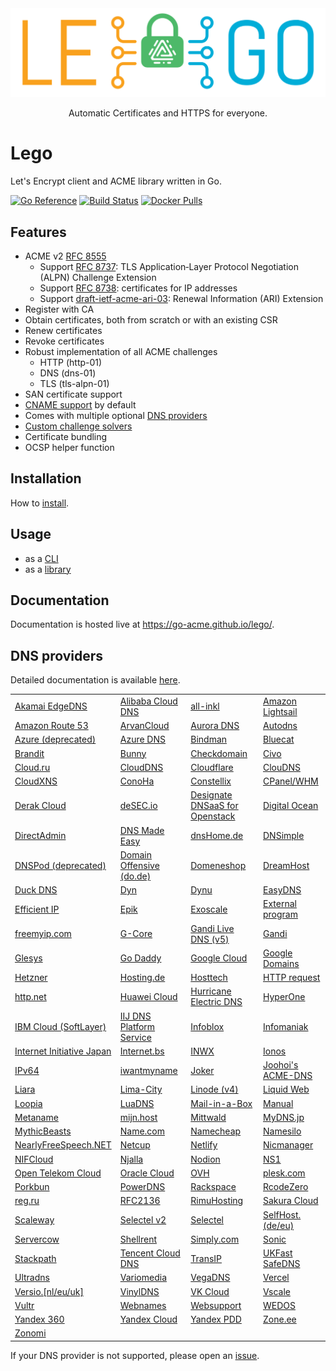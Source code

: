 <div align="center">
  <img alt="lego logo" src="./docs/static/images/lego-logo.min.svg">
  <p>Automatic Certificates and HTTPS for everyone.</p>
</div>

# Lego

Let's Encrypt client and ACME library written in Go.

[![Go Reference](https://pkg.go.dev/badge/github.com/go-acme/lego/v4.svg)](https://pkg.go.dev/github.com/go-acme/lego/v4)
[![Build Status](https://github.com//go-acme/lego/workflows/Main/badge.svg?branch=master)](https://github.com//go-acme/lego/actions)
[![Docker Pulls](https://img.shields.io/docker/pulls/goacme/lego.svg)](https://hub.docker.com/r/goacme/lego/)

## Features

- ACME v2 [RFC 8555](https://www.rfc-editor.org/rfc/rfc8555.html)
  - Support [RFC 8737](https://www.rfc-editor.org/rfc/rfc8737.html): TLS Application‑Layer Protocol Negotiation (ALPN) Challenge Extension
  - Support [RFC 8738](https://www.rfc-editor.org/rfc/rfc8738.html): certificates for IP addresses
  - Support [draft-ietf-acme-ari-03](https://datatracker.ietf.org/doc/draft-ietf-acme-ari/): Renewal Information (ARI) Extension
- Register with CA
- Obtain certificates, both from scratch or with an existing CSR
- Renew certificates
- Revoke certificates
- Robust implementation of all ACME challenges
  - HTTP (http-01)
  - DNS (dns-01)
  - TLS (tls-alpn-01)
- SAN certificate support
- [CNAME support](https://letsencrypt.org/2019/10/09/onboarding-your-customers-with-lets-encrypt-and-acme.html) by default
- Comes with multiple optional [DNS providers](https://go-acme.github.io/lego/dns)
- [Custom challenge solvers](https://go-acme.github.io/lego/usage/library/writing-a-challenge-solver/)
- Certificate bundling
- OCSP helper function

## Installation

How to [install](https://go-acme.github.io/lego/installation/).

## Usage

- as a [CLI](https://go-acme.github.io/lego/usage/cli)
- as a [library](https://go-acme.github.io/lego/usage/library)

## Documentation

Documentation is hosted live at https://go-acme.github.io/lego/.

## DNS providers

Detailed documentation is available [here](https://go-acme.github.io/lego/dns).

<!-- START DNS PROVIDERS LIST -->

|                                                                                 |                                                                                 |                                                                                 |                                                                                 |
|---------------------------------------------------------------------------------|---------------------------------------------------------------------------------|---------------------------------------------------------------------------------|---------------------------------------------------------------------------------|
| [Akamai EdgeDNS](https://go-acme.github.io/lego/dns/edgedns/)                   | [Alibaba Cloud DNS](https://go-acme.github.io/lego/dns/alidns/)                 | [all-inkl](https://go-acme.github.io/lego/dns/allinkl/)                         | [Amazon Lightsail](https://go-acme.github.io/lego/dns/lightsail/)               |
| [Amazon Route 53](https://go-acme.github.io/lego/dns/route53/)                  | [ArvanCloud](https://go-acme.github.io/lego/dns/arvancloud/)                    | [Aurora DNS](https://go-acme.github.io/lego/dns/auroradns/)                     | [Autodns](https://go-acme.github.io/lego/dns/autodns/)                          |
| [Azure (deprecated)](https://go-acme.github.io/lego/dns/azure/)                 | [Azure DNS](https://go-acme.github.io/lego/dns/azuredns/)                       | [Bindman](https://go-acme.github.io/lego/dns/bindman/)                          | [Bluecat](https://go-acme.github.io/lego/dns/bluecat/)                          |
| [Brandit](https://go-acme.github.io/lego/dns/brandit/)                          | [Bunny](https://go-acme.github.io/lego/dns/bunny/)                              | [Checkdomain](https://go-acme.github.io/lego/dns/checkdomain/)                  | [Civo](https://go-acme.github.io/lego/dns/civo/)                                |
| [Cloud.ru](https://go-acme.github.io/lego/dns/cloudru/)                         | [CloudDNS](https://go-acme.github.io/lego/dns/clouddns/)                        | [Cloudflare](https://go-acme.github.io/lego/dns/cloudflare/)                    | [ClouDNS](https://go-acme.github.io/lego/dns/cloudns/)                          |
| [CloudXNS](https://go-acme.github.io/lego/dns/cloudxns/)                        | [ConoHa](https://go-acme.github.io/lego/dns/conoha/)                            | [Constellix](https://go-acme.github.io/lego/dns/constellix/)                    | [CPanel/WHM](https://go-acme.github.io/lego/dns/cpanel/)                        |
| [Derak Cloud](https://go-acme.github.io/lego/dns/derak/)                        | [deSEC.io](https://go-acme.github.io/lego/dns/desec/)                           | [Designate DNSaaS for Openstack](https://go-acme.github.io/lego/dns/designate/) | [Digital Ocean](https://go-acme.github.io/lego/dns/digitalocean/)               |
| [DirectAdmin](https://go-acme.github.io/lego/dns/directadmin/)                  | [DNS Made Easy](https://go-acme.github.io/lego/dns/dnsmadeeasy/)                | [dnsHome.de](https://go-acme.github.io/lego/dns/dnshomede/)                     | [DNSimple](https://go-acme.github.io/lego/dns/dnsimple/)                        |
| [DNSPod (deprecated)](https://go-acme.github.io/lego/dns/dnspod/)               | [Domain Offensive (do.de)](https://go-acme.github.io/lego/dns/dode/)            | [Domeneshop](https://go-acme.github.io/lego/dns/domeneshop/)                    | [DreamHost](https://go-acme.github.io/lego/dns/dreamhost/)                      |
| [Duck DNS](https://go-acme.github.io/lego/dns/duckdns/)                         | [Dyn](https://go-acme.github.io/lego/dns/dyn/)                                  | [Dynu](https://go-acme.github.io/lego/dns/dynu/)                                | [EasyDNS](https://go-acme.github.io/lego/dns/easydns/)                          |
| [Efficient IP](https://go-acme.github.io/lego/dns/efficientip/)                 | [Epik](https://go-acme.github.io/lego/dns/epik/)                                | [Exoscale](https://go-acme.github.io/lego/dns/exoscale/)                        | [External program](https://go-acme.github.io/lego/dns/exec/)                    |
| [freemyip.com](https://go-acme.github.io/lego/dns/freemyip/)                    | [G-Core](https://go-acme.github.io/lego/dns/gcore/)                             | [Gandi Live DNS (v5)](https://go-acme.github.io/lego/dns/gandiv5/)              | [Gandi](https://go-acme.github.io/lego/dns/gandi/)                              |
| [Glesys](https://go-acme.github.io/lego/dns/glesys/)                            | [Go Daddy](https://go-acme.github.io/lego/dns/godaddy/)                         | [Google Cloud](https://go-acme.github.io/lego/dns/gcloud/)                      | [Google Domains](https://go-acme.github.io/lego/dns/googledomains/)             |
| [Hetzner](https://go-acme.github.io/lego/dns/hetzner/)                          | [Hosting.de](https://go-acme.github.io/lego/dns/hostingde/)                     | [Hosttech](https://go-acme.github.io/lego/dns/hosttech/)                        | [HTTP request](https://go-acme.github.io/lego/dns/httpreq/)                     |
| [http.net](https://go-acme.github.io/lego/dns/httpnet/)                         | [Huawei Cloud](https://go-acme.github.io/lego/dns/huaweicloud/)                 | [Hurricane Electric DNS](https://go-acme.github.io/lego/dns/hurricane/)         | [HyperOne](https://go-acme.github.io/lego/dns/hyperone/)                        |
| [IBM Cloud (SoftLayer)](https://go-acme.github.io/lego/dns/ibmcloud/)           | [IIJ DNS Platform Service](https://go-acme.github.io/lego/dns/iijdpf/)          | [Infoblox](https://go-acme.github.io/lego/dns/infoblox/)                        | [Infomaniak](https://go-acme.github.io/lego/dns/infomaniak/)                    |
| [Internet Initiative Japan](https://go-acme.github.io/lego/dns/iij/)            | [Internet.bs](https://go-acme.github.io/lego/dns/internetbs/)                   | [INWX](https://go-acme.github.io/lego/dns/inwx/)                                | [Ionos](https://go-acme.github.io/lego/dns/ionos/)                              |
| [IPv64](https://go-acme.github.io/lego/dns/ipv64/)                              | [iwantmyname](https://go-acme.github.io/lego/dns/iwantmyname/)                  | [Joker](https://go-acme.github.io/lego/dns/joker/)                              | [Joohoi's ACME-DNS](https://go-acme.github.io/lego/dns/acme-dns/)               |
| [Liara](https://go-acme.github.io/lego/dns/liara/)                              | [Lima-City](https://go-acme.github.io/lego/dns/limacity/)                       | [Linode (v4)](https://go-acme.github.io/lego/dns/linode/)                       | [Liquid Web](https://go-acme.github.io/lego/dns/liquidweb/)                     |
| [Loopia](https://go-acme.github.io/lego/dns/loopia/)                            | [LuaDNS](https://go-acme.github.io/lego/dns/luadns/)                            | [Mail-in-a-Box](https://go-acme.github.io/lego/dns/mailinabox/)                 | [Manual](https://go-acme.github.io/lego/dns/manual/)                            |
| [Metaname](https://go-acme.github.io/lego/dns/metaname/)                        | [mijn.host](https://go-acme.github.io/lego/dns/mijnhost/)                       | [Mittwald](https://go-acme.github.io/lego/dns/mittwald/)                        | [MyDNS.jp](https://go-acme.github.io/lego/dns/mydnsjp/)                         |
| [MythicBeasts](https://go-acme.github.io/lego/dns/mythicbeasts/)                | [Name.com](https://go-acme.github.io/lego/dns/namedotcom/)                      | [Namecheap](https://go-acme.github.io/lego/dns/namecheap/)                      | [Namesilo](https://go-acme.github.io/lego/dns/namesilo/)                        |
| [NearlyFreeSpeech.NET](https://go-acme.github.io/lego/dns/nearlyfreespeech/)    | [Netcup](https://go-acme.github.io/lego/dns/netcup/)                            | [Netlify](https://go-acme.github.io/lego/dns/netlify/)                          | [Nicmanager](https://go-acme.github.io/lego/dns/nicmanager/)                    |
| [NIFCloud](https://go-acme.github.io/lego/dns/nifcloud/)                        | [Njalla](https://go-acme.github.io/lego/dns/njalla/)                            | [Nodion](https://go-acme.github.io/lego/dns/nodion/)                            | [NS1](https://go-acme.github.io/lego/dns/ns1/)                                  |
| [Open Telekom Cloud](https://go-acme.github.io/lego/dns/otc/)                   | [Oracle Cloud](https://go-acme.github.io/lego/dns/oraclecloud/)                 | [OVH](https://go-acme.github.io/lego/dns/ovh/)                                  | [plesk.com](https://go-acme.github.io/lego/dns/plesk/)                          |
| [Porkbun](https://go-acme.github.io/lego/dns/porkbun/)                          | [PowerDNS](https://go-acme.github.io/lego/dns/pdns/)                            | [Rackspace](https://go-acme.github.io/lego/dns/rackspace/)                      | [RcodeZero](https://go-acme.github.io/lego/dns/rcodezero/)                      |
| [reg.ru](https://go-acme.github.io/lego/dns/regru/)                             | [RFC2136](https://go-acme.github.io/lego/dns/rfc2136/)                          | [RimuHosting](https://go-acme.github.io/lego/dns/rimuhosting/)                  | [Sakura Cloud](https://go-acme.github.io/lego/dns/sakuracloud/)                 |
| [Scaleway](https://go-acme.github.io/lego/dns/scaleway/)                        | [Selectel v2](https://go-acme.github.io/lego/dns/selectelv2/)                   | [Selectel](https://go-acme.github.io/lego/dns/selectel/)                        | [SelfHost.(de/eu)](https://go-acme.github.io/lego/dns/selfhostde/)              |
| [Servercow](https://go-acme.github.io/lego/dns/servercow/)                      | [Shellrent](https://go-acme.github.io/lego/dns/shellrent/)                      | [Simply.com](https://go-acme.github.io/lego/dns/simply/)                        | [Sonic](https://go-acme.github.io/lego/dns/sonic/)                              |
| [Stackpath](https://go-acme.github.io/lego/dns/stackpath/)                      | [Tencent Cloud DNS](https://go-acme.github.io/lego/dns/tencentcloud/)           | [TransIP](https://go-acme.github.io/lego/dns/transip/)                          | [UKFast SafeDNS](https://go-acme.github.io/lego/dns/safedns/)                   |
| [Ultradns](https://go-acme.github.io/lego/dns/ultradns/)                        | [Variomedia](https://go-acme.github.io/lego/dns/variomedia/)                    | [VegaDNS](https://go-acme.github.io/lego/dns/vegadns/)                          | [Vercel](https://go-acme.github.io/lego/dns/vercel/)                            |
| [Versio.[nl/eu/uk]](https://go-acme.github.io/lego/dns/versio/)                 | [VinylDNS](https://go-acme.github.io/lego/dns/vinyldns/)                        | [VK Cloud](https://go-acme.github.io/lego/dns/vkcloud/)                         | [Vscale](https://go-acme.github.io/lego/dns/vscale/)                            |
| [Vultr](https://go-acme.github.io/lego/dns/vultr/)                              | [Webnames](https://go-acme.github.io/lego/dns/webnames/)                        | [Websupport](https://go-acme.github.io/lego/dns/websupport/)                    | [WEDOS](https://go-acme.github.io/lego/dns/wedos/)                              |
| [Yandex 360](https://go-acme.github.io/lego/dns/yandex360/)                     | [Yandex Cloud](https://go-acme.github.io/lego/dns/yandexcloud/)                 | [Yandex PDD](https://go-acme.github.io/lego/dns/yandex/)                        | [Zone.ee](https://go-acme.github.io/lego/dns/zoneee/)                           |
| [Zonomi](https://go-acme.github.io/lego/dns/zonomi/)                            |                                                                                 |                                                                                 |                                                                                 |

<!-- END DNS PROVIDERS LIST -->

If your DNS provider is not supported, please open an [issue](https://github.com/go-acme/lego/issues/new?assignees=&labels=enhancement%2C+new-provider&template=new_dns_provider.md).
